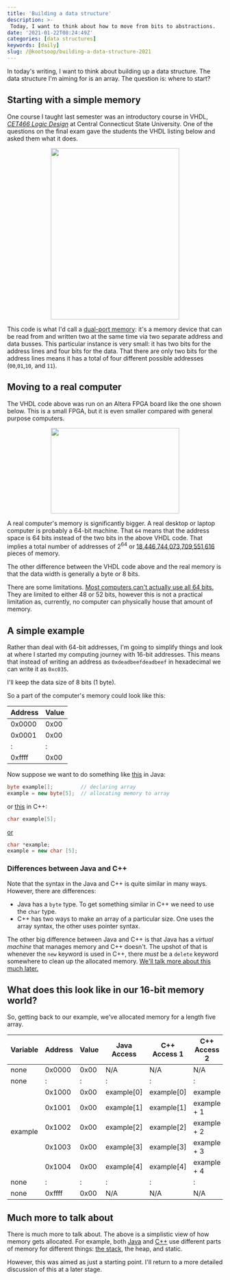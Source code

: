 ```yaml
---
title: 'Building a data structure'
description: >-
 Today, I want to think about how to move from bits to abstractions.
date: '2021-01-22T08:24:49Z'
categories: [data structures]
keywords: [daily]
slug: /@kootsoop/building-a-data-structure-2021
---
```


<meta property="og:image" content="https://kootsoop.github.io/images/aletra_fpga_ep4ce6e22c8n.jpg" />

In today's writing, I want to think about building up a data structure.  The data structure I'm aiming for is an array.  The question is: where to start?

## Starting with a simple memory

One course I taught last semester was an introductory course in VHDL, [*CET466 Logic Design*](https://www2.ccsu.edu/course/CET466) at Central Connecticut State University.  One of the questions on the final exam gave the students the VHDL listing below and asked them what it does.

<p align="center">
<img src="https://kootsoop.github.io/images/vhdl_dual_port_memory.png" width="300" height="400">
</p>

This code is what I'd call a [dual-port memory](https://en.wikipedia.org/wiki/Dual-ported_RAM): it's a memory device that can be read from and written two at the same time via two separate address and data busses. This particular instance is very small: it has two bits for the address lines and four bits for the data. That there are only two bits for the address lines means it has a total of four different possible addresses (`00`,`01`,`10`, and `11`).

## Moving to a real computer

The VHDL code above was run on an Altera FPGA board like the one shown below. This is a small FPGA, but it is even smaller compared with general purpose computers.

<p align="center">
<img src="https://kootsoop.github.io/images/aletra_fpga_ep4ce6e22c8n.jpg" width="300" height="200">
</p>

A real computer's memory is significantly bigger.  A real desktop or laptop computer is probably a 64-bit machine.  That `64` means that the address space is 64 bits instead of the two bits in the above VHDL code.  That implies a total number of addresses of 2<sup>64</sup> or [18,446,744,073,709,551,616](http://www.thealmightyguru.com/Pointless/PowersOf2.html) pieces of memory.

The other difference between the VHDL code above and the real memory is that the data width is generally a byte or 8 bits.

There are some limitations.  [Most computers can't actually use all 64 bits.](https://en.wikipedia.org/wiki/64-bit_computing) They are limited to either 48 or 52 bits, however this is not a practical limitation as, currently, no computer can physically house that amount of memory.

## A simple example

Rather than deal with 64-bit addresses, I'm going to simplify things and look at where I started my computing journey with 16-bit addresses. This means that instead of writing an address as `0xdeadbeefdeadbeef` in hexadecimal we can write it as `0xc035`.

I'll keep the data size of 8 bits (1 byte).

So a part of the computer's memory could look like this:

| Address | Value |
| -- | -- | 
| 0x0000 | 0x00 |
| 0x0001 | 0x00 |
|  :  | : | 
| 0xffff | 0x00 |

Now suppose we want to do something like [this](https://www.geeksforgeeks.org/arrays-in-java/) in Java:

```java
byte example[];    		// declaring array
example = new byte[5];	// allocating memory to array
```
or [this](http://www.cplusplus.com/doc/tutorial/arrays/) in C++:

```c++
char example[5];
```
[or](http://www.cplusplus.com/reference/new/operator%20new[]/)

```c++
char *example;
example = new char [5];
```

### Differences between Java and C++

Note that the syntax in the Java and C++ is quite similar in many ways. However, there are differences:

 * Java has a `byte` type. To get something similar in C++ we need to use the `char` type.
 * C++ has two ways to make an array of a particular size. One uses the array syntax, the other uses pointer syntax.

 The other big difference between Java and C++ is that Java has a *virtual machine* that manages memory and C++ doesn't.  The upshot of that is whenever the `new` keyword is used in C++, there *must* be a `delete` keyword somewhere to clean up the allocated memory.  [We'll talk more about this much later.](https://stackoverflow.com/questions/2321511/what-is-meant-by-resource-acquisition-is-initialization-raii)

## What does this look like in our 16-bit memory world?

So, getting back to our example, we've allocated memory for a length five array.

<table>
    <thead>
        <tr>
            <th>Variable</th>
            <th>Address</th>
            <th>Value</th>
            <th>Java Access</th>
            <th>C++ Access 1</th>
            <th>C++ Access 2</th>
        </tr>
    </thead>
    <tbody>
        <tr>
            <td>none</td>
            <td>0x0000</td>
            <td>0x00</td>
			<td> N/A </td>
			<td> N/A </td>
			<td> N/A </td>
        </tr>	
        <tr>
            <td>none</td>
            <td>:</td>
            <td>:</td>
            <td>:</td>
            <td>:</td>
            <td>:</td>
        </tr>
        <tr>
            <td rowspan=5>example</td>
            <td>0x1000</td>
            <td>0x00</td>
			<td> example[0] </td>
			<td> example[0] </td>
			<td> example </td>
        </tr>
        <tr>
            <td>0x1001</td>
            <td>0x00</td>
			<td> example[1] </td>
			<td> example[1] </td>
			<td> example + 1</td>
        </tr>
        <tr>
            <td>0x1002</td>
            <td>0x00</td>
			<td> example[2] </td>
			<td> example[2] </td>
			<td> example + 2</td>
        </tr>
        <tr>
            <td>0x1003</td>
            <td>0x00</td>
			<td> example[3] </td>
			<td> example[3] </td>
			<td> example + 3 </td>
        </tr>
        <tr>
            <td>0x1004</td>
            <td>0x00</td>
			<td> example[4] </td>
			<td> example[4] </td>
			<td> example + 4 </td>
        </tr>
        <tr>
            <td>none</td>
            <td>:</td>
            <td>:</td>
            <td>:</td>
            <td>:</td>
            <td>:</td>
        </tr>
        <tr>
            <td>none</td>
            <td>0xffff</td>
            <td>0x00</td>
			<td> N/A </td>
			<td> N/A </td>
			<td> N/A </td>
        </tr>
    </tbody>
</table>

## Much more to talk about

There is much more to talk about. The above is a simplistic view of how memory gets allocated. For example, both [Java](https://www.geeksforgeeks.org/java-memory-management/)  and [C++](https://stackoverflow.com/questions/408670/stack-static-and-heap-in-c) use different parts of memory for different things: [the stack](https://www.scaler.com/topics/stack-operations-in-data-structures/), the heap, and static.

However, this was aimed as just a starting point.  I'll return to a more detailed discussion of this at a later stage.
